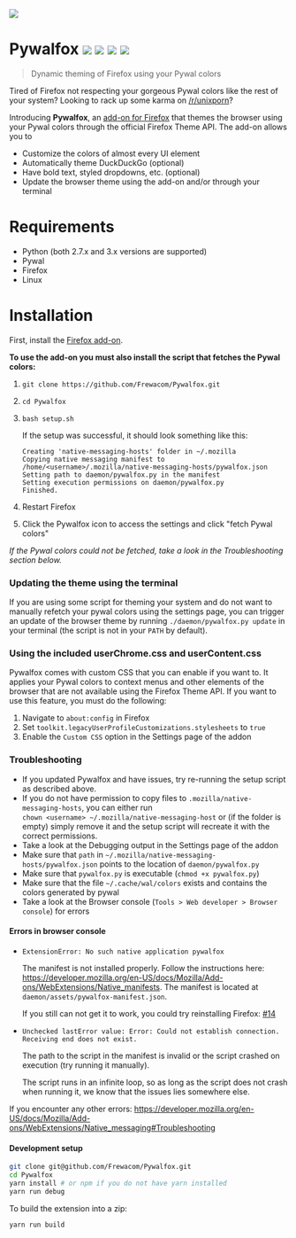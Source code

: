 <img src="https://i.imgur.com/tZybQsU.gif"/>

# Pywalfox [<img src="https://img.shields.io/amo/v/pywalfox">](https://addons.mozilla.org/en-US/firefox/addon/pywalfox/) [<img src="https://img.shields.io/amo/stars/pywalfox">](https://addons.mozilla.org/en-US/firefox/addon/pywalfox/) [<img src="https://img.shields.io/amo/users/pywalfox">](https://addons.mozilla.org/en-US/firefox/addon/pywalfox/) [<img src="https://img.shields.io/amo/dw/pywalfox">](https://addons.mozilla.org/en-US/firefox/addon/pywalfox/)

> Dynamic theming of Firefox using your Pywal colors

Tired of Firefox not respecting your gorgeous Pywal colors like the rest of your system? 
Looking to rack up some karma on [/r/unixporn](reddit.com/r/unixporn)? 

Introducing **Pywalfox**, an [add-on for Firefox](https://addons.mozilla.org/en-US/firefox/addon/pywalfox/) that themes the browser using your Pywal colors through the official Firefox Theme API. 
The add-on allows you to
- Customize the colors of almost every UI element
- Automatically theme DuckDuckGo (optional)
- Have bold text, styled dropdowns, etc. (optional)
- Update the browser theme using the add-on and/or through your terminal

# Requirements
- Python (both 2.7.x and 3.x versions are supported)
- Pywal
- Firefox
- Linux

# Installation

First, install the [Firefox add-on](https://addons.mozilla.org/en-US/firefox/addon/pywalfox/).

**To use the add-on you must also install the script that fetches the Pywal colors:**
1. `git clone https://github.com/Frewacom/Pywalfox.git`
2. `cd Pywalfox`
3. `bash setup.sh`

   If the setup was successful, it should look something like this:
    ```
   Creating 'native-messaging-hosts' folder in ~/.mozilla
   Copying native messaging manifest to /home/<username>/.mozilla/native-messaging-hosts/pywalfox.json
   Setting path to daemon/pywalfox.py in the manifest
   Setting execution permissions on daemon/pywalfox.py
   Finished.
   ```

4. Restart Firefox 
5. Click the Pywalfox icon to access the settings and click "fetch Pywal colors" 

*If the Pywal colors could not be fetched, take a look in the Troubleshooting section below.*

### Updating the theme using the terminal
If you are using some script for theming your system and do not want to manually refetch your pywal colors using the settings page, you can trigger an update of the browser theme by running `./daemon/pywalfox.py update` in your terminal (the script is not in your `PATH` by default).

### Using the included userChrome.css and userContent.css
Pywalfox comes with custom CSS that you can enable if you want to. It applies your Pywal colors to context menus and other elements of the browser that are not available using the Firefox Theme API. If you want to use this feature, you must do the following:
1. Navigate to `about:config` in Firefox
2. Set `toolkit.legacyUserProfileCustomizations.stylesheets` to `true`
3. Enable the `Custom CSS` option in the Settings page of the addon

### Troubleshooting
* If you updated Pywalfox and have issues, try re-running the setup script as described above.
* If you do not have permission to copy files to `.mozilla/native-messaging-hosts`, you can either run \
`chown <username> ~/.mozilla/native-messaging-host` or (if the folder is empty) simply remove it and the setup script will recreate it with the correct permissions.
* Take a look at the Debugging output in the Settings page of the addon
* Make sure that `path` in `~/.mozilla/native-messaging-hosts/pywalfox.json` points to the location of `daemon/pywalfox.py`
* Make sure that `pywalfox.py` is executable (`chmod +x pywalfox.py`)
* Make sure that the file `~/.cache/wal/colors` exists and contains the colors generated by pywal
* Take a look at the Browser console (`Tools > Web developer > Browser console`) for errors

#### Errors in browser console
- `ExtensionError: No such native application pywalfox`

   The manifest is not installed properly. Follow the instructions here: https://developer.mozilla.org/en-US/docs/Mozilla/Add-ons/WebExtensions/Native_manifests. The manifest is located at `daemon/assets/pywalfox-manifest.json`.

   If you still can not get it to work, you could try reinstalling Firefox: [#14](https://github.com/Frewacom/Pywalfox/issues/14)

- `Unchecked lastError value: Error: Could not establish connection. Receiving end does not exist.`

   The path to the script in the manifest is invalid or the script crashed on execution (try running it manually).

   The script runs in an infinite loop, so as long as the script does not crash when running it, we know that the issues lies somewhere else.

If you encounter any other errors: https://developer.mozilla.org/en-US/docs/Mozilla/Add-ons/WebExtensions/Native_messaging#Troubleshooting

#### Development setup
```bash
git clone git@github.com/Frewacom/Pywalfox.git
cd Pywalfox 
yarn install # or npm if you do not have yarn installed
yarn run debug
```


To build the extension into a zip: 
```bash
yarn run build
```
